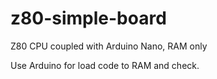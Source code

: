# z80-simple-board
Z80 CPU coupled with Arduino Nano, RAM only

Use Arduino for load code to RAM and check.
